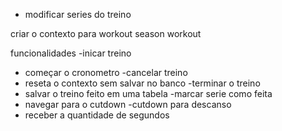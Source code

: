 
- modificar series do treino



criar o contexto para workout season workout

funcionalidades
-inicar treino
  - começar o cronometro
-cancelar treino
  - reseta o contexto sem salvar no banco
-terminar o treino
  - salvar o treino feito em uma tabela
-marcar serie como feita
 - navegar para o cutdown
-cutdown para descanso
  - receber a quantidade de segundos